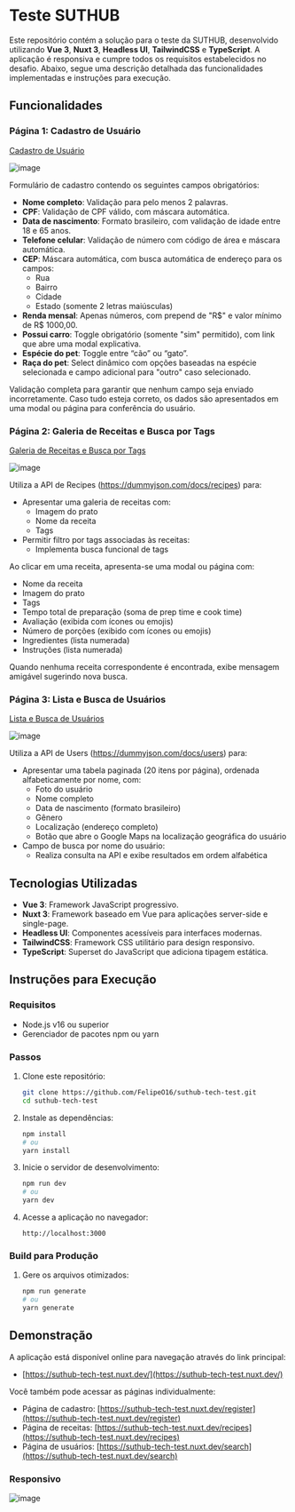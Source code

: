 # Teste SUTHUB

Este repositório contém a solução para o teste da SUTHUB, desenvolvido utilizando **Vue 3**, **Nuxt 3**, **Headless UI**, **TailwindCSS** e **TypeScript**. A aplicação é responsiva e cumpre todos os requisitos estabelecidos no desafio. Abaixo, segue uma descrição detalhada das funcionalidades implementadas e instruções para execução.

## Funcionalidades

### Página 1: Cadastro de Usuário
[Cadastro de Usuário](https://suthub-tech-test.nuxt.dev/register)

![image](https://github.com/user-attachments/assets/4a80efaa-8d31-42cd-a468-cfabaa551a70)


Formulário de cadastro contendo os seguintes campos obrigatórios:
- **Nome completo**: Validação para pelo menos 2 palavras.
- **CPF**: Validação de CPF válido, com máscara automática.
- **Data de nascimento**: Formato brasileiro, com validação de idade entre 18 e 65 anos.
- **Telefone celular**: Validação de número com código de área e máscara automática.
- **CEP**: Máscara automática, com busca automática de endereço para os campos:
  - Rua
  - Bairro
  - Cidade
  - Estado (somente 2 letras maiúsculas)
- **Renda mensal**: Apenas números, com prepend de "R$" e valor mínimo de R$ 1000,00.
- **Possui carro**: Toggle obrigatório (somente "sim" permitido), com link que abre uma modal explicativa.
- **Espécie do pet**: Toggle entre “cão” ou “gato”.
- **Raça do pet**: Select dinâmico com opções baseadas na espécie selecionada e campo adicional para "outro" caso selecionado.

Validação completa para garantir que nenhum campo seja enviado incorretamente. Caso tudo esteja correto, os dados são apresentados em uma modal ou página para conferência do usuário.

### Página 2: Galeria de Receitas e Busca por Tags

[Galeria de Receitas e Busca por Tags](https://suthub-tech-test.nuxt.dev/recipes)

![image](https://github.com/user-attachments/assets/68a43014-0809-4616-a427-ed963216220a)


Utiliza a API de Recipes (https://dummyjson.com/docs/recipes) para:
- Apresentar uma galeria de receitas com:
  - Imagem do prato
  - Nome da receita
  - Tags
- Permitir filtro por tags associadas às receitas:
  - Implementa busca funcional de tags

Ao clicar em uma receita, apresenta-se uma modal ou página com:
- Nome da receita
- Imagem do prato
- Tags
- Tempo total de preparação (soma de prep time e cook time)
- Avaliação (exibida com ícones ou emojis)
- Número de porções (exibido com ícones ou emojis)
- Ingredientes (lista numerada)
- Instruções (lista numerada)

Quando nenhuma receita correspondente é encontrada, exibe mensagem amigável sugerindo nova busca.

### Página 3: Lista e Busca de Usuários

[Lista e Busca de Usuários](https://suthub-tech-test.nuxt.dev/search)

![image](https://github.com/user-attachments/assets/730eafc0-f127-466a-a5e5-2b3a1c124193)


Utiliza a API de Users (https://dummyjson.com/docs/users) para:
- Apresentar uma tabela paginada (20 itens por página), ordenada alfabeticamente por nome, com:
  - Foto do usuário
  - Nome completo
  - Data de nascimento (formato brasileiro)
  - Gênero
  - Localização (endereço completo)
  - Botão que abre o Google Maps na localização geográfica do usuário
- Campo de busca por nome do usuário:
  - Realiza consulta na API e exibe resultados em ordem alfabética

## Tecnologias Utilizadas

- **Vue 3**: Framework JavaScript progressivo.
- **Nuxt 3**: Framework baseado em Vue para aplicações server-side e single-page.
- **Headless UI**: Componentes acessíveis para interfaces modernas.
- **TailwindCSS**: Framework CSS utilitário para design responsivo.
- **TypeScript**: Superset do JavaScript que adiciona tipagem estática.

## Instruções para Execução

### Requisitos
- Node.js v16 ou superior
- Gerenciador de pacotes npm ou yarn

### Passos
1. Clone este repositório:
   ```bash
   git clone https://github.com/FelipeO16/suthub-tech-test.git
   cd suthub-tech-test
   ```

2. Instale as dependências:
   ```bash
   npm install
   # ou
   yarn install
   ```

3. Inicie o servidor de desenvolvimento:
   ```bash
   npm run dev
   # ou
   yarn dev
   ```

4. Acesse a aplicação no navegador:
   ```
   http://localhost:3000
   ```

### Build para Produção
1. Gere os arquivos otimizados:
   ```bash
   npm run generate
   # ou
   yarn generate
   ```

## Demonstração
A aplicação está disponível online para navegação através do link principal:

- [https://suthub-tech-test.nuxt.dev/](https://suthub-tech-test.nuxt.dev/)

Você também pode acessar as páginas individualmente:

- Página de cadastro: [https://suthub-tech-test.nuxt.dev/register](https://suthub-tech-test.nuxt.dev/register)
- Página de receitas: [https://suthub-tech-test.nuxt.dev/recipes](https://suthub-tech-test.nuxt.dev/recipes)
- Página de usuários: [https://suthub-tech-test.nuxt.dev/search](https://suthub-tech-test.nuxt.dev/search)

### Responsivo
![image](https://github.com/user-attachments/assets/88ff889f-6597-4a91-ab3f-bbe60b81afe8)


